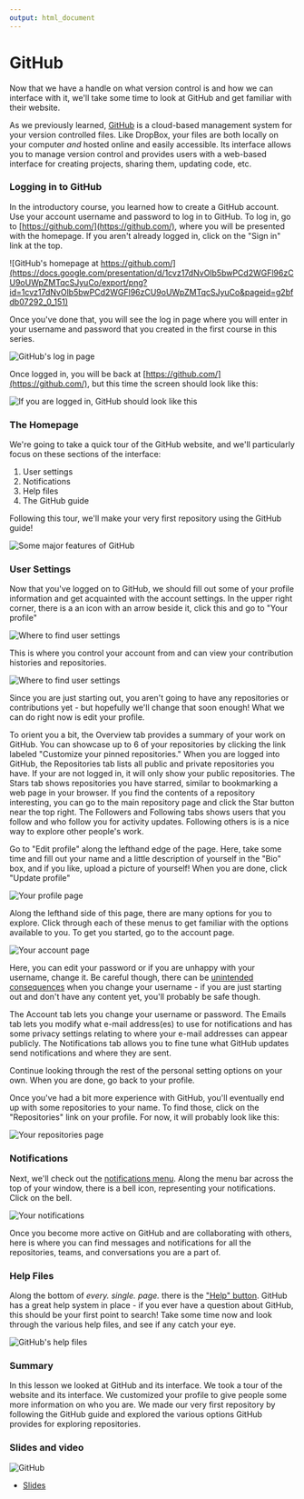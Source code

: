 ```yaml
---
output: html_document
---
```




# GitHub

Now that we have a handle on what version control is and how we can interface with it, we'll take some time to look at GitHub and get familiar with their website.

As we previously learned, [GitHub](https://github.com/) is a cloud-based management system for your version controlled files. Like DropBox, your files are both locally on your computer *and* hosted online and easily accessible. Its interface allows you to manage version control and provides users with a web-based interface for creating projects, sharing them, updating code, etc.

### Logging in to GitHub

In the introductory course, you learned how to create a GitHub account. Use your account username and password to log in to GitHub. To log in, go to [https://github.com/](https://github.com/), where you will be presented with the homepage. If you aren't already logged in, click on the "Sign in" link at the top.


![GitHub's homepage at https://github.com/](https://docs.google.com/presentation/d/1cvz17dNvOlb5bwPCd2WGFl96zCU9oUWpZMTqcSJyuCo/export/png?id=1cvz17dNvOlb5bwPCd2WGFl96zCU9oUWpZMTqcSJyuCo&pageid=g2bfdb07292_0_151)

Once you've done that, you will see the log in page where you will enter in your username and password that you created in the first course in this series.


![GitHub's log in page](https://docs.google.com/presentation/d/1cvz17dNvOlb5bwPCd2WGFl96zCU9oUWpZMTqcSJyuCo/export/png?id=1cvz17dNvOlb5bwPCd2WGFl96zCU9oUWpZMTqcSJyuCo&pageid=g350e5d150f_0_1)

Once logged in, you will be back at [https://github.com/](https://github.com/), but this time the screen should look like this:


![If you are logged in, GitHub should look like this](https://docs.google.com/presentation/d/1cvz17dNvOlb5bwPCd2WGFl96zCU9oUWpZMTqcSJyuCo/export/png?id=1cvz17dNvOlb5bwPCd2WGFl96zCU9oUWpZMTqcSJyuCo&pageid=g350e5d150f_0_6)

### The Homepage

We're going to take a quick tour of the GitHub website, and we'll particularly focus on these sections of the interface:

1. User settings  
2. Notifications  
3. Help files  
4. The GitHub guide

Following this tour, we'll make your very first repository using the GitHub guide!


![Some major features of GitHub](https://docs.google.com/presentation/d/1cvz17dNvOlb5bwPCd2WGFl96zCU9oUWpZMTqcSJyuCo/export/png?id=1cvz17dNvOlb5bwPCd2WGFl96zCU9oUWpZMTqcSJyuCo&pageid=g350e5d150f_0_29)

### User Settings

Now that you've logged on to GitHub, we should fill out some of your profile information and get acquainted with the account settings. In the upper right corner, there is a an icon with an arrow beside it, click this and go to "Your profile"


![Where to find user settings](https://docs.google.com/presentation/d/1cvz17dNvOlb5bwPCd2WGFl96zCU9oUWpZMTqcSJyuCo/export/png?id=1cvz17dNvOlb5bwPCd2WGFl96zCU9oUWpZMTqcSJyuCo&pageid=g350e5d150f_0_51)

This is where you control your account from and can view your contribution histories and repositories.


![Where to find user settings](https://docs.google.com/presentation/d/1cvz17dNvOlb5bwPCd2WGFl96zCU9oUWpZMTqcSJyuCo/export/png?id=1cvz17dNvOlb5bwPCd2WGFl96zCU9oUWpZMTqcSJyuCo&pageid=g350e5d150f_0_25)

Since you are just starting out, you aren't going to have any repositories or contributions yet - but hopefully we'll change that soon enough! What we can do right now is edit your profile.

To orient you a bit, the Overview tab provides a summary of your work on GitHub. You can showcase up to 6 of your repositories by clicking the link labeled "Customize your pinned repositories." When you are logged into GitHub, the Repositories tab lists all public and private repositories you have. If your are not logged in, it will only show your public repositories. The Stars tab shows repositories you have starred, similar to bookmarking a web page in your browser. If you find the contents of a repository interesting, you can go to the main repository page and click the Star button near the top right. The Followers and Following tabs shows users that you follow and who follow you for activity updates. Following others is is a nice way to explore other people's work.

Go to "Edit profile" along the lefthand edge of the page. Here, take some time and fill out your name and a little description of yourself in the "Bio" box, and if you like, upload a picture of yourself! When you are done, click "Update profile"


![Your profile page](https://docs.google.com/presentation/d/1cvz17dNvOlb5bwPCd2WGFl96zCU9oUWpZMTqcSJyuCo/export/png?id=1cvz17dNvOlb5bwPCd2WGFl96zCU9oUWpZMTqcSJyuCo&pageid=g3b59a34a94_2_0)

Along the lefthand side of this page, there are many options for you to explore. Click through each of these menus to get familiar with the options available to you. To get you started, go to the account page.


![Your account page](https://docs.google.com/presentation/d/1cvz17dNvOlb5bwPCd2WGFl96zCU9oUWpZMTqcSJyuCo/export/png?id=1cvz17dNvOlb5bwPCd2WGFl96zCU9oUWpZMTqcSJyuCo&pageid=g3b59a34a94_2_162)

Here, you can edit your password or if you are unhappy with your username, change it. Be careful though, there can be [unintended consequences](https://help.github.com/articles/what-happens-when-i-change-my-username/) when you change your username - if you are just starting out and don't have any content yet, you'll probably be safe though.

The Account tab lets you change your username or password. The Emails tab lets you modify what e-mail address(es) to use for notifications and has some privacy settings relating to where your e-mail addresses can appear publicly. The Notifications tab allows you to fine tune what GitHub updates send notifications and where they are sent.

Continue looking through the rest of the personal setting options on your own. When you are done, go back to your profile.

Once you've had a bit more experience with GitHub, you'll eventually end up with some repositories to your name. To find those, click on the "Repositories" link on your profile. For now, it will probably look like this:


![Your repositories page](https://docs.google.com/presentation/d/1cvz17dNvOlb5bwPCd2WGFl96zCU9oUWpZMTqcSJyuCo/export/png?id=1cvz17dNvOlb5bwPCd2WGFl96zCU9oUWpZMTqcSJyuCo&pageid=g350e5d150f_0_82)

### Notifications  

Next, we'll check out the [notifications menu](https://github.com/notifications). Along the menu bar across the top of your window, there is a bell icon, representing your notifications. Click on the bell.


![Your notifications](https://docs.google.com/presentation/d/1cvz17dNvOlb5bwPCd2WGFl96zCU9oUWpZMTqcSJyuCo/export/png?id=1cvz17dNvOlb5bwPCd2WGFl96zCU9oUWpZMTqcSJyuCo&pageid=g350e5d150f_0_114)

Once you become more active on GitHub and are collaborating with others, here is where you can find messages and notifications for all the repositories, teams, and conversations you are a part of.

### Help Files

Along the bottom of *every. single. page.* there is the ["Help" button](https://help.github.com/). GitHub has a great help system in place - if you ever have a question about GitHub, this should be your first point to search! Take some time now and look through the various help files, and see if any catch your eye.


![GitHub's help files](https://docs.google.com/presentation/d/1cvz17dNvOlb5bwPCd2WGFl96zCU9oUWpZMTqcSJyuCo/export/png?id=1cvz17dNvOlb5bwPCd2WGFl96zCU9oUWpZMTqcSJyuCo&pageid=g350e5d150f_0_122)

### Summary

In this lesson we looked at GitHub and its interface. We took a tour of the website and its interface. We customized your profile to give people some more information on who you are. We made our very first repository by following the GitHub guide and explored the various options GitHub provides for exploring repositories.  

### Slides and video

![GitHub](https://youtu.be/HJUiSgqAqEQ)

* [Slides](https://docs.google.com/presentation/d/1cvz17dNvOlb5bwPCd2WGFl96zCU9oUWpZMTqcSJyuCo/edit?usp=sharing)  
